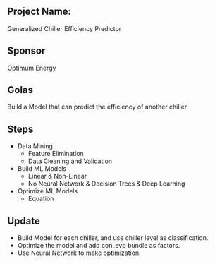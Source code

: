 ## Project Name: 
Generalized Chiller Efficiency Predictor 
## Sponsor
Optimum Energy
## Golas
Build a Model that can predict the efficiency of another chiller
## Steps
* Data Mining
	* Feature Elimination
	* Data Cleaning and Validation
* Build ML Models
	* Linear & Non-Linear
	* No Neural Network & Decision Trees & Deep Learning
* Optimize ML Models
	* Equation

## Update
* Build Model for each chiller, and use chiller level as classification.
* Optimize the model and add con_evp bundle as factors.
* Use Neural Network to make optimization.
